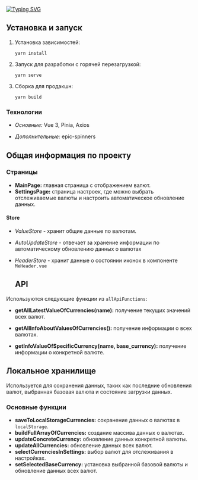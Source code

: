 <a href="https://git.io/typing-svg"><img src="https://readme-typing-svg.herokuapp.com?font=Fira+Code&duration=1000&pause=1000&color=36AFF7&random=false&width=435&lines=%D0%92%D0%B0%D0%BB%D1%8E%D1%82%D0%B0;%D0%9F%D1%80%D0%B8%D0%BB%D0%BE%D0%B6%D0%B5%D0%BD%D0%B8%D0%B5+%D0%B4%D0%BB%D1%8F+%D0%BE%D1%82%D1%81%D0%BB%D0%B5%D0%B6%D0%B8%D0%B2%D0%B0%D0%BD%D0%B8%D1%8F+%D0%B2%D0%B0%D0%BB%D1%8E%D1%82" alt="Typing SVG" /></a>

## Установка и запуск

1. Установка зависимостей:
    
    ```
    yarn install
    
    ```
    
2. Запуск для разработки с горячей перезагрузкой:
    
    ```
    yarn serve
    
    ```
    
3. Сборка для продакшн:
    
    ```
    yarn build
    
    ```
    

### Технологии
- *Основные:* Vue 3, Pinia, Axios
  
- *Дополнительные:* epic-spinners

## Общая информация по проекту

### Страницы

- **MainPage:** главная страница с отображением валют.
- **SettingsPage:** страница настроек, где можно выбрать отслеживаемые валюты и настроить автоматическое обновление данных.

#### Store
- *ValueStore* - хранит общие данные по валютам.

- *AutoUpdateStore* -  отвечает за хранение информации по автоматическому обновлению данных о валютах

- *HeaderStore* - хранит данные о состоянии иконок в компоненте `MeHeader.vue`

  ## API

Используются следующие функции из `allApiFunctions`:

- **getAllLatestValueOfCurrencies(name):** получение текущих значений всех валют.
  
- **getAllInfoAboutValuesOfCurrencies():** получение информации о всех валютах.
  
- **getInfoValueOfSpecificCurrency(name, base_currency):** получение информации о конкретной валюте.

## Локальное хранилище

Используется для сохранения данных, таких как последние обновления валют, выбранная базовая валюта и состояние загрузки данных.

### Основные функции

- **saveToLocalStorageCurrencies:** сохранение данных о валютах в `localStorage`.
- **buildFullArrayOfCurrencies:** создание массива данных о валютах.
- **updateConcreteCurrency:** обновление данных конкретной валюты.
- **updateAllCurrencies:** обновление данных всех валют.
- **selectCurrenciesInSettings:** выбор валют для отслеживания в настройках.
- **setSelectedBaseCurrency:** установка выбранной базовой валюты и обновление данных всех валют.
